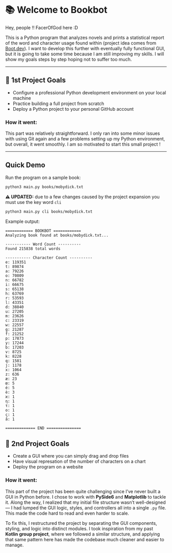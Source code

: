 # 📚 Welcome to Bookbot
Hey, people !! FacerOfGod here :D 

This is a Python program that analyzes novels and prints a statistical report of the word and character usage found within (project idea comes from [Boot.dev](https://www.boot.dev/)). I want to develop this further with eventually fully functional GUI, but it is going to take some time because I am still improving my skills. I will show my goals steps by step hoping not to suffer too much.

---

## 🚀 1st Project Goals
- Configure a professional Python development environment on your local machine
- Practice building a full project from scratch
- Deploy a Python project to your personal GitHub account

### How it went:
This part was relatively straightforward. I only ran into some minor issues with using Git again and a few problems setting up my Python environment, but overall, it went smoothly. I am so motivated to start this small project !

---
## Quick Demo

Run the program on a sample book:

```bash
python3 main.py books/mobydick.txt
```
**⚠ UPDATED:** due to a few changes caused by the project expansion you must use the key word `cli`

```bash
python3 main.py cli books/mobydick.txt
```
Example output:

```
============ BOOKBOT ============
Analyzing book found at books/mobydick.txt...

----------- Word Count ----------
Found 215838 total words

----------- Character Count ----------
e: 119351
t: 89874
a: 79226
o: 70809
n: 66782
i: 66675
s: 65138
h: 63769
r: 53593
l: 43351
d: 38840
u: 27205
m: 23626
c: 23319
w: 22557
g: 21287
f: 21252
p: 17873
y: 17244
b: 17203
v: 8725
k: 8228
q: 1581
j: 1178
x: 1064
z: 636
æ: 23
œ: 5
é: 5
è: 3
ϰ: 1
η: 1
τ: 1
ο: 1
ς: 1
â: 1

============= END ===============
```

## 🚀 2nd Project Goals
- Create a GUI where you can simply drag and drop files
- Have visual represation of the number of characters on a chart
- Deploy the program on a website

### How it went:

This part of the project has been quite challenging since I’ve never built a GUI in Python before. I chose to work with **PySide6** and **Matplotlib** to tackle it. Along the way, I realized that my initial file structure wasn’t well-designed — I had lumped the GUI logic, styles, and controllers all into a single `.py` file. This made the code hard to read and even harder to scale.

To fix this, I restructured the project by separating the GUI components, styling, and logic into distinct modules. I took inspiration from my past **Kotlin group project**, where we followed a similar structure, and applying that same pattern here has made the codebase much cleaner and easier to manage.
